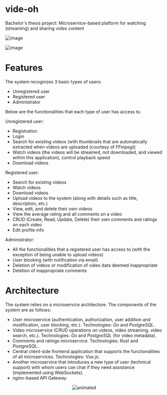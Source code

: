 # vide-oh
Bachelor's thesis project: Microservice-based platform for watching (streaming) and sharing video content

![image](https://github.com/milomilo33/vide-oh/assets/29868001/9e4af3ab-1eac-49ed-81dc-9bc6e7a4f7c0)

![image](https://github.com/milomilo33/vide-oh/assets/29868001/c7bfd52a-779e-4963-be78-278b2cfbde25)


# Features
The system recognizes 3 basic types of users:
- Unregistered user
- Registered user
- Administrator

Below are the functionalities that each type of user has access to.

Unregistered user:
- Registration
- Login
- Search for existing videos (with thumbnails that are automatically extracted when videos are uploaded (courtesy of _FFmpeg_))
- Watch videos (the videos will be streamed, not downloaded, and viewed within this application), control playback speed
- Download videos

Registered user:

- Search for existing videos
- Watch videos
- Download videos
- Upload videos to the system (along with details such as title, description, etc.)
- View, edit, and delete their own videos
- View the average rating and all comments on a video
- CRUD (Create, Read, Update, Delete) their own comments and ratings on each video
- Edit profile info

Administrator:

- All the functionalities that a registered user has access to (with the exception of being unable to upload videos)
- User blocking (with notification via email)
- Deletion of videos or modification of video data deemed inappropriate
- Deletion of inappropriate comments

# Architecture
The system relies on a microservice architecture.
The components of the system are as follows:

- User microservice (authentication, authorization, user addition and modification, user blocking, etc.). Technologies: _Go_ and _PostgreSQL_.
- Video microservice (CRUD operations on videos, video streaming, video search, etc.). Technologies: _Go_ and _PostgreSQL_ (for video metadata).
- Comments and ratings microservice. Technologies: _Rust_ and _PostgreSQL_.
- Central client-side frontend application that supports the functionalities of all microservices. Technologies: _Vue.js_.
- Another microservice that introduces a new type of user (technical support) with whom users can chat if they need assistance (implemented using WebSockets).
- _nginx_-based API Gateway.

<p align="center">
  <img src="https://github.com/milomilo33/vide-oh/assets/29868001/780d324c-9054-4299-95f6-e2ee83a62b79" alt="animated" />
</p>

